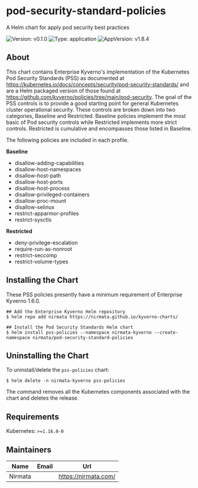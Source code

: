 # pod-security-standard-policies

A Helm chart for apply pod security best practices

![Version: v0.1.0](https://img.shields.io/badge/Version-v0.1.0-informational?style=flat-square) ![Type: application](https://img.shields.io/badge/Type-application-informational?style=flat-square) ![AppVersion: v1.8.4](https://img.shields.io/badge/AppVersion-v1.8.4-informational?style=flat-square)

## About

This chart contains Enterprise Kyverno's implementation of the Kubernetes Pod Security Standards (PSS) as documented at https://kubernetes.io/docs/concepts/security/pod-security-standards/ and are a Helm packaged version of those found at https://github.com/kyverno/policies/tree/main/pod-security. The goal of the PSS controls is to provide a good starting point for general Kubernetes cluster operational security. These controls are broken down into two categories, Baseline and Restricted. Baseline policies implement the most basic of Pod security controls while Restricted implements more strict controls. Restricted is cumulative and encompasses those listed in Baseline.

The following policies are included in each profile.

**Baseline**

* disallow-adding-capabilities
* disallow-host-namespaces
* disallow-host-path
* disallow-host-ports
* disallow-host-process
* disallow-privileged-containers
* disallow-proc-mount
* disallow-selinux
* restrict-apparmor-profiles
* restrict-sysctls

**Restricted**

* deny-privilege-escalation
* require-run-as-nonroot
* restrict-seccomp
* restrict-volume-types

## Installing the Chart

These PSS policies presently have a minimum requirement of Enterprise Kyverno 1.6.0.

```console
## Add the Enterprise Kyverno Helm repository
$ helm repo add nirmata https://nirmata.github.io/kyverno-charts/

## Install the Pod Security Standards Helm chart
$ helm install pss-policies --namespace nirmata-kyverno --create-namespace nirmata/pod-security-standard-policies
```

## Uninstalling the Chart

To uninstall/delete the `pss-policies` chart:

```console
$ helm delete -n nirmata-kyverno pss-policies
```

The command removes all the Kubernetes components associated with the chart and deletes the release.

## Requirements

Kubernetes: `>=1.16.0-0`

## Maintainers

| Name | Email | Url |
| ---- | ------ | --- |
| Nirmata |  | <https://nirmata.com/> |
